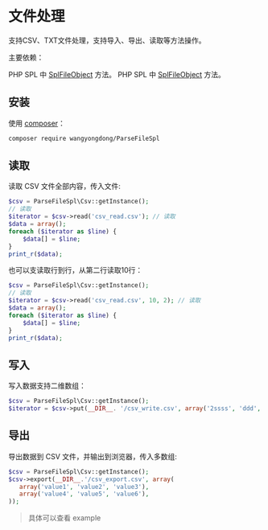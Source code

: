 文件处理
=======

支持CSV、TXT文件处理，支持导入、导出、读取等方法操作。

主要依赖：

PHP SPL 中 [SplFileObject](http://php.net/manual/zh/class.splfileobject.php)  方法。
PHP SPL 中 [SplFileObject](http://php.net/manual/zh/class.splfileobject.php)  方法。

## 安装

使用 [composer](https://getcomposer.org/)：

```sh
composer require wangyongdong/ParseFileSpl
```

## 读取

读取 CSV 文件全部内容，传入文件:

```php
$csv = ParseFileSpl\Csv::getInstance();
// 读取
$iterator = $csv->read('csv_read.csv'); // 读取
$data = array();
foreach ($iterator as $line) {
    $data[] = $line;
}
print_r($data);
```

也可以支读取行到行，从第二行读取10行：

```php
$csv = ParseFileSpl\Csv::getInstance();
// 读取
$iterator = $csv->read('csv_read.csv', 10, 2); // 读取
$data = array();
foreach ($iterator as $line) {
    $data[] = $line;
}
print_r($data);
```

## 写入

写入数据支持二维数组：

```php
$csv = ParseFileSpl\Csv::getInstance();
$iterator = $csv->put(__DIR__. '/csv_write.csv', array('2ssss', 'ddd', '33fgfg3'), 'a+');
```

## 导出

导出数据到 CSV 文件，并输出到浏览器，传入多数组:

```php
$csv = ParseFileSpl\Csv::getInstance();
$csv->export(__DIR__.'/csv_export.csv', array(
   array('value1', 'value2', 'value3'),
   array('value4', 'value5', 'value6'),
));
```

> 具体可以查看 example
